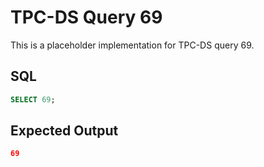 # TPC-DS Query 69

This is a placeholder implementation for TPC-DS query 69.

## SQL
```sql
SELECT 69;
```

## Expected Output
```json
69
```
